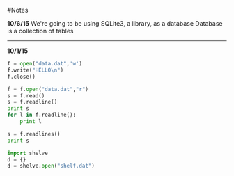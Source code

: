 #Notes

**10/6/15**
We're going to be using SQLite3, a library, as a database
Database is a collection of tables

---

**10/1/15**

```Python
f = open("data.dat",'w')
f.write("HELLO\n")
f.close()

f = f.open("data.dat","r")
s = f.read()
s = f.readline()
print s
for l in f.readline():
    print l

s = f.readlines()
print s

import shelve
d = {}
d = shelve.open("shelf.dat")
```